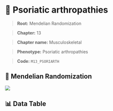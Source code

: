 # 🧪 Psoriatic arthropathies

> **Root:** Mendelian Randomization

> **Chapter:** 13  

> **Chapter name:** Musculoskeletal

> **Phenotype:** Psoriatic arthropathies  

> **Code:** `M13_PSORIARTH`

## 🧬 Mendelian Randomization  

<img src="/MR/Figures/Forward/M13_PSORIARTH.png"/>

## 📊 Data Table

<CsvTableMRF src="/MR_Data/Forward/M13_PSORIARTH.csv"/>
